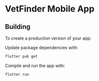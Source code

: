 # VetFinder Mobile App

## Building

To create a production version of your app:

Update package dependencies with:
```bash
flutter pub get
```

Compile and run the app with:
```bash
flutter run
```
